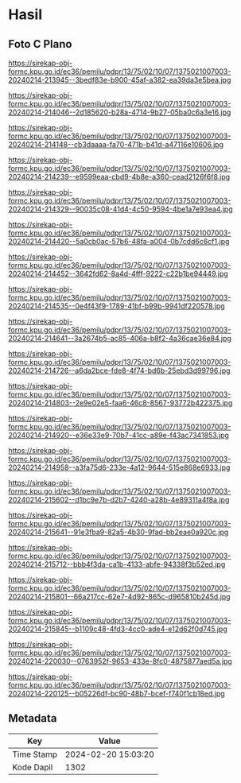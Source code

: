# Hasil

## Foto C Plano

https://sirekap-obj-formc.kpu.go.id/ec36/pemilu/pdpr/13/75/02/10/07/1375021007003-20240214-213945--3bedf83e-b900-45af-a382-ea39da3e5bea.jpg

https://sirekap-obj-formc.kpu.go.id/ec36/pemilu/pdpr/13/75/02/10/07/1375021007003-20240214-214046--2d185620-b28a-4714-9b27-05ba0c6a3e16.jpg

https://sirekap-obj-formc.kpu.go.id/ec36/pemilu/pdpr/13/75/02/10/07/1375021007003-20240214-214148--cb3daaaa-fa70-471b-b41d-a47116e10606.jpg

https://sirekap-obj-formc.kpu.go.id/ec36/pemilu/pdpr/13/75/02/10/07/1375021007003-20240214-214239--e9599eaa-cbd9-4b8e-a360-cead2126f6f8.jpg

https://sirekap-obj-formc.kpu.go.id/ec36/pemilu/pdpr/13/75/02/10/07/1375021007003-20240214-214329--90035c08-41d4-4c50-9594-4be1a7e93ea4.jpg

https://sirekap-obj-formc.kpu.go.id/ec36/pemilu/pdpr/13/75/02/10/07/1375021007003-20240214-214420--5a0cb0ac-57b6-48fa-a004-0b7cdd6c6cf1.jpg

https://sirekap-obj-formc.kpu.go.id/ec36/pemilu/pdpr/13/75/02/10/07/1375021007003-20240214-214452--3642fd62-8a4d-4fff-9222-c22b1be94449.jpg

https://sirekap-obj-formc.kpu.go.id/ec36/pemilu/pdpr/13/75/02/10/07/1375021007003-20240214-214535--0e4f43f9-1789-41bf-b99b-9941df220578.jpg

https://sirekap-obj-formc.kpu.go.id/ec36/pemilu/pdpr/13/75/02/10/07/1375021007003-20240214-214641--3a2674b5-ac85-406a-b8f2-4a36cae36e84.jpg

https://sirekap-obj-formc.kpu.go.id/ec36/pemilu/pdpr/13/75/02/10/07/1375021007003-20240214-214726--a6da2bce-fde8-4f74-bd6b-25ebd3d99796.jpg

https://sirekap-obj-formc.kpu.go.id/ec36/pemilu/pdpr/13/75/02/10/07/1375021007003-20240214-214803--2e9e02e5-faa6-46c8-8567-93772b422375.jpg

https://sirekap-obj-formc.kpu.go.id/ec36/pemilu/pdpr/13/75/02/10/07/1375021007003-20240214-214920--e36e33e9-70b7-41cc-a89e-f43ac7341853.jpg

https://sirekap-obj-formc.kpu.go.id/ec36/pemilu/pdpr/13/75/02/10/07/1375021007003-20240214-214958--a3fa75d6-233e-4a12-9644-515e868e6933.jpg

https://sirekap-obj-formc.kpu.go.id/ec36/pemilu/pdpr/13/75/02/10/07/1375021007003-20240214-215602--d1bc9e7b-d2b7-4240-a28b-4e89311a4f8a.jpg

https://sirekap-obj-formc.kpu.go.id/ec36/pemilu/pdpr/13/75/02/10/07/1375021007003-20240214-215641--91e3fba9-82a5-4b30-9fad-bb2eae0a920c.jpg

https://sirekap-obj-formc.kpu.go.id/ec36/pemilu/pdpr/13/75/02/10/07/1375021007003-20240214-215712--bbb4f3da-ca1b-4133-abfe-94338f3b52ed.jpg

https://sirekap-obj-formc.kpu.go.id/ec36/pemilu/pdpr/13/75/02/10/07/1375021007003-20240214-215801--66a217cc-62e7-4d92-865c-d965810b245d.jpg

https://sirekap-obj-formc.kpu.go.id/ec36/pemilu/pdpr/13/75/02/10/07/1375021007003-20240214-215845--b1109c48-4fd3-4cc0-ade4-e12d62f0d745.jpg

https://sirekap-obj-formc.kpu.go.id/ec36/pemilu/pdpr/13/75/02/10/07/1375021007003-20240214-220030--0763952f-9653-433e-8fc0-4875877aed5a.jpg

https://sirekap-obj-formc.kpu.go.id/ec36/pemilu/pdpr/13/75/02/10/07/1375021007003-20240214-220125--b05226df-bc90-48b7-bcef-f740f1cb18ed.jpg


## Metadata

| Key        | Value               |
| ---------- | ------------------- |
| Time Stamp | 2024-02-20 15:03:20 |
| Kode Dapil | 1302                |



